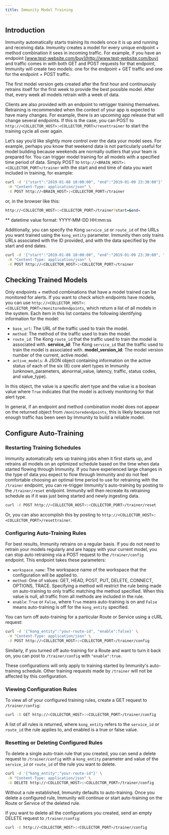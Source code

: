 ```yaml
---
title: Immunity Model Training
---
```


## Introduction

Immunity automatically starts training its models once it is up and running and receiving data. Immunity creates a model for every unique endpoint + method combination it sees in incoming traffic. For example, if you have an endpoint [www.test-website.com/buy](http://www.test-website.com/buy) and traffic comes in with both GET and POST requests for that endpoint, Immunity will create two models: one for the endpoint + GET traffic and one for the endpoint + POST traffic.

The first model version gets created after the first hour and continuously retrains itself for the first week to provide the best possible model. After that, every week all models retrain with a week of data.

Clients are also provided with an endpoint to retrigger training themselves. Retraining is recommended when the context of your app is expected to have many changes. For example, there is an upcoming app release that will change several endpoints. If this is the case, you can POST to `http://<COLLECTOR_HOST>:<COLLECTOR_PORT>/resettrainer` to start the training cycle all over again.

Let’s say you’d like slightly more control over the data your model sees. For example, perhaps you know that weekend data is not particularly useful for model building because weekends are normally outliers that your team is prepared for. You can trigger model training for all models with a specified time period of data. Simply POST to `http://<BRAIN_HOST>:<COLLECTOR_PORT>/trainer` with the start and end time of data you want included in training, for example:

```bash
curl -d '{"start":"2019-01-08 10:00:00", "end":"2019-01-09 23:30:00"}' \
 -H "Content-Type: application/json" \
 -X POST http://<BRAIN_HOST>:<COLLECTOR_PORT>/trainer
```
or, in the browser like this:

```bash
http://<COLLECTOR_HOST>:<COLLECTOR_PORT>/trainer?start=&end=
```
** datetime value format: YYYY-MM-DD HH:mm:ss


Additionally, you can specify the Kong `service_id` or `route_id` of the URLs you want trained using the `kong_entity` parameter. Immunity then only trains URLs associated with the ID provided, and with the data specified by the start and end dates.

```bash
curl -d '{"start":"2019-01-08 10:00:00", "end":"2019-01-09 23:30:00", "kong_entity":"2beff163-061d-43ad-8d87-8f40d10805ba"}' \
 -H "Content-Type: application/json" \
 -X POST http://<COLLECTOR_HOST>:<COLLECTOR_PORT>/trainer
```

## Checking Trained Models 

Only endpoints + method combinations that have a model trained can be monitored for alerts. If you want to check which endpoints have models, you can use `http://<COLLECTOR_HOST>:<COLLECTOR_PORT>/monitoredendpoints`, which return a list of all models in the system. Each item in this list contains the following identifying information for the model:

* `base_url`: The URL of the traffic used to train the model.
* `method`: The method of the traffic used to train the model.
* `route_id`: The Kong `route_id` that the traffic used to train the model is associated with. **service_id**: The Kong `service_id` that the traffic used to train the model is associated with. **model_version_id**: The model version number of the current, active model.
* `active_models`: A JSON object containing information on the active status of each of the six (6) core alert types in Immunity (unknown_parameters, abnormal_value, latency, traffic, status codes, and value_type).

In this object, the value is a specific alert type and the value is a boolean value where `True` indicates that the model is actively monitoring for that alert type.

In general, if an endpoint and method combination model does not appear on the returned object from `/monitoredendpoints`, this is likely because not enough traffic has been seen by Immunity to build a reliable model.

## Configure Auto-Training

### Restarting Training Schedules

Immunity automatically sets up training jobs when it first starts up, and retrains all models on an optimized schedule based on the time when data started flowing through Immunity. If you have experienced large changes in the type of data you expect to flow through Immunity and do not feel comfortable choosing an optimal time period to use for retraining with the `/trainer` endpoint, you can re-trigger Immunity's auto-training by posting to the `/trainer/reset` endpoint. Immunity will then recreate its retraining schedule as if it was just being started and newly ingesting data.

```bash
curl -X POST http://<COLLECTOR_HOST>:<COLLECTOR_PORT>/trainer/reset
```

Or, you can also accomplish this by posting to `http://<COLLECTOR_HOST>:<COLLECTOR_PORT>/resettrainer`.


### Configuring Auto-Training Rules

For best results, Immunity retrains on a regular basis. If you do not need to retrain your models regularly and are happy with your current model, you can stop auto retraining via a POST request to the `/trainer/config` endpoint. This endpoint takes these parameters:

* `workspace_name`: The workspace name of the workspace that the configuration will be applied to.
* `method`: One of values: GET, HEAD, POST, PUT, DELETE, CONNECT, OPTIONS, TRACE. Specifying a method will restrict the rule being made on auto-training to only traffic matching the method specified. When this value is null, all traffic from all methods are included in the rule.
* `enable`: `True` or `False`, where `True` means auto-training is on and `False` means auto-training is off for the `kong_entity` specified.

You can turn off auto-training for a particular Route or Service using a cURL request:

```bash
curl -d '{"kong_entity":"your-route-id", "enable":false}' \
 -H "Content-Type: application/json" \
 -X POST http://<COLLECTOR_HOST>:<COLLECTOR_PORT>/trainer/config
```

Similarly, if you turned off auto-training for a Route and want to turn it back on, you can post to `/trainer/config` with `"enable":true`.

These configurations will only apply to training started by Immunity's auto-training schedule. Other training requests made by `/trainer` will not be affected by this configuration.

### Viewing Configuration Rules

To view all of your configured training rules, create a GET request to `/trainer/config`:

```bash
curl -X GET http://<COLLECTOR_HOST>:<COLLECTOR_PORT>/trainer/config
```

A list of all rules is returned, where `kong_entity` refers to the `service_id` or `route_id` the rule applies to, and enabled is a true or false value.

### Resetting or Deleting Configured Rules

To delete a single auto-train rule that you created, you can send a delete request to `/trainer/config` with a `kong_entity` parameter and value of the `service_id` or `route_id` of the rule you want to delete.

```bash
curl -d '{"kong_entity":"your-route-id"}' \
 -H "Content-Type: application/json" \
 -X DELETE http://<COLLECTOR_HOST>:<COLLECTOR_PORT>/trainer/config
```

Without a rule established, Immunity defaults to auto-training. Once you delete a configured rule, Immunity will continue or start auto-training on the Route or Service of the deleted rule.


If you want to delete all the configurations you created, send an empty DELETE request to `/trainer/config`:

```bash
curl -X http://<COLLECTOR_HOST>:<COLLECTOR_PORT>/trainer/config
```
